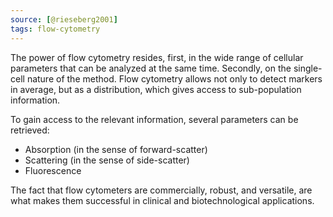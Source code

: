 ```yaml
---
source: [@rieseberg2001]
tags: flow-cytometry
---
```


The power of flow cytometry resides, first, in the wide range of cellular parameters that can be analyzed at the same time. Secondly, on the single-cell nature of the method. Flow cytometry allows not only to detect markers in average, but as a distribution, which gives access to sub-population information. 

To gain access to the relevant information, several parameters can be retrieved: 

- Absorption (in the sense of forward-scatter)
- Scattering (in the sense of side-scatter)
- Fluorescence

The fact that flow cytometers are commercially, robust, and versatile, are what makes them successful in clinical and biotechnological applications. 